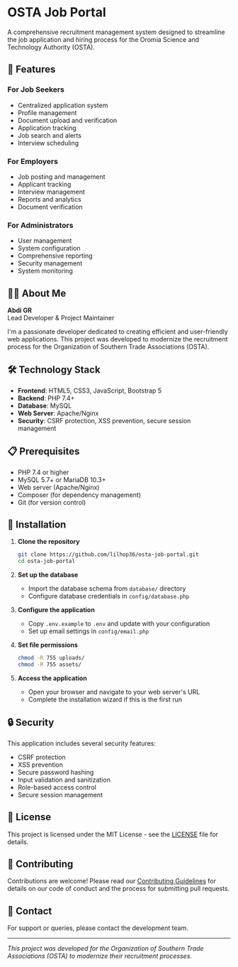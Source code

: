 # OSTA Job Portal

A comprehensive recruitment management system designed to streamline the job application and hiring process for the Oromia Science and Technology Authority (OSTA).

## 🚀 Features

### For Job Seekers
- Centralized application system
- Profile management
- Document upload and verification
- Application tracking
- Job search and alerts
- Interview scheduling

### For Employers
- Job posting and management
- Applicant tracking
- Interview management
- Reports and analytics
- Document verification

### For Administrators
- User management
- System configuration
- Comprehensive reporting
- Security management
- System monitoring

## 👨‍💻 About Me

**Abdi GR**  
Lead Developer & Project Maintainer  

I'm a passionate developer dedicated to creating efficient and user-friendly web applications. This project was developed to modernize the recruitment process for the Organization of Southern Trade Associations (OSTA).

## 🛠️ Technology Stack

- **Frontend**: HTML5, CSS3, JavaScript, Bootstrap 5
- **Backend**: PHP 7.4+
- **Database**: MySQL
- **Web Server**: Apache/Nginx
- **Security**: CSRF protection, XSS prevention, secure session management

## 📋 Prerequisites

- PHP 7.4 or higher
- MySQL 5.7+ or MariaDB 10.3+
- Web server (Apache/Nginx)
- Composer (for dependency management)
- Git (for version control)

## 🚀 Installation

1. **Clone the repository**
   ```bash
   git clone https://github.com/lilhop36/osta-job-portal.git
   cd osta-job-portal
   ```

2. **Set up the database**
   - Import the database schema from `database/` directory
   - Configure database credentials in `config/database.php`

3. **Configure the application**
   - Copy `.env.example` to `.env` and update with your configuration
   - Set up email settings in `config/email.php`

4. **Set file permissions**
   ```bash
   chmod -R 755 uploads/
   chmod -R 755 assets/
   ```

5. **Access the application**
   - Open your browser and navigate to your web server's URL
   - Complete the installation wizard if this is the first run

## 🔒 Security

This application includes several security features:
- CSRF protection
- XSS prevention
- Secure password hashing
- Input validation and sanitization
- Role-based access control
- Secure session management

## 📄 License

This project is licensed under the MIT License - see the [LICENSE](LICENSE) file for details.

## 🤝 Contributing

Contributions are welcome! Please read our [Contributing Guidelines](CONTRIBUTING.md) for details on our code of conduct and the process for submitting pull requests.

## 📧 Contact

For support or queries, please contact the development team.

---

*This project was developed for the Organization of Southern Trade Associations (OSTA) to modernize their recruitment processes.*
